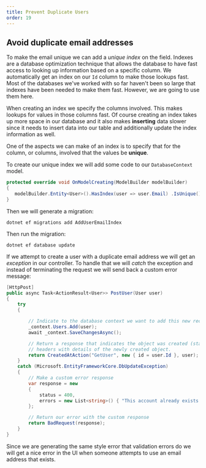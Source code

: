 ```yaml
---
title: Prevent Duplicate Users
order: 19
---
```


## Avoid duplicate email addresses

To make the email unique we can add a _unique index_ on the field. Indexes are a
database optimization technique that allows the database to have fast access to
looking up information based on a specific column. We automatically get an index
on our `Id` column to make those lookups fast. Most of the databases we've
worked with so far haven't been so large that indexes have been needed to make
them fast. However, we are going to use them here.

When creating an index we specify the columns involved. This makes lookups for
values in those columns fast. Of course creating an index takes up more space in
our database and it also makes **inserting** data slower since it needs to
insert data into our table and additionally update the index information as
well.

One of the aspects we can make of an index is to specify that for the column, or
columns, involved that the values be **unique**.

To create our unique index we will add some code to our `DatabaseContext` model.

```csharp
protected override void OnModelCreating(ModelBuilder modelBuilder)
{
   modelBuilder.Entity<User>().HasIndex(user => user.Email) .IsUnique();
}
```

Then we will generate a migration:

```shell
dotnet ef migrations add AddUserEmailIndex
```

Then run the migration:

```shell
dotnet ef database update
```

If we attempt to create a user with a duplicate email address we will get an
_exception_ in our controller. To handle that we will _catch_ the exception and
instead of terminating the request we will send back a custom error message:

```csharp
[HttpPost]
public async Task<ActionResult<User>> PostUser(User user)
{
    try
    {

        // Indicate to the database context we want to add this new record
        _context.Users.Add(user);
        await _context.SaveChangesAsync();

        // Return a response that indicates the object was created (status code `201`) and some additional
        // headers with details of the newly created object.
        return CreatedAtAction("GetUser", new { id = user.Id }, user);
    }
    catch (Microsoft.EntityFrameworkCore.DbUpdateException)
    {
        // Make a custom error response
        var response = new
        {
            status = 400,
            errors = new List<string>() { "This account already exists!" }
        };

        // Return our error with the custom response
        return BadRequest(response);
    }
}
```

Since we are generating the same style error that validation errors do we will
get a nice error in the UI when someone attempts to use an email address that
exists.

<GithubCommitViewer repo="suncoast-devs/TacoTuesday" commit="8a582f0eded0dff52c722cb2f30493da0ebfbcdb"/>
